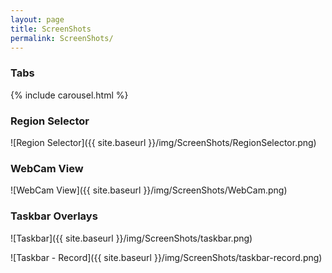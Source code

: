 ```yaml
---
layout: page
title: ScreenShots
permalink: ScreenShots/
---
```


### Tabs
{% include carousel.html %}

### Region Selector
![Region Selector]({{ site.baseurl }}/img/ScreenShots/RegionSelector.png)

### WebCam View
![WebCam View]({{ site.baseurl }}/img/ScreenShots/WebCam.png)

### Taskbar Overlays
![Taskbar]({{ site.baseurl }}/img/ScreenShots/taskbar.png)

![Taskbar - Record]({{ site.baseurl }}/img/ScreenShots/taskbar-record.png)